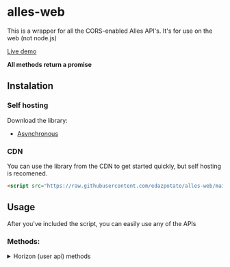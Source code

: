 # alles-web
This is a wrapper for all the CORS-enabled Alles API's. It's for use on the web (not node.js)

[Live demo](https://edazpotato.github.io/alles-web "Click to see a live demo of the library's capabilities!")

**All methods return a promise**

## Instalation

### Self hosting
Download the library:
- [Asynchronous](https://raw.githubusercontent.com/edazpotato/alles-web/main/alles-web.js)

### CDN
You can use the library from the CDN to get started quickly, but self hosting is recomened.
  ```html
  <script src="https://raw.githubusercontent.com/edazpotato/alles-web/main/alles-web.js"></script>
  ```

## Usage

After you've included the script, you can easily use any of the APIs

### Methods:

<details>
	<summary>Horizon (user api) methods</summary>

<details>
	<summary>name + tag > user data</summary> 
```js
var userData = alles.nametag(name, tag);
```
example:
```js
console.log(alles.nametag("Edaz", "6521"));
```
</details>

<details>
	<summary>custom username > user data</summary>
```js
var userData = alles.username(customName);
```
example:
```js
console.log(alles.username("Archie"));
```
</details>

<details>
	<summary>id > user data</summary>
```js
var userData = alles.user(userId);
```
example:
```js
console.log(alles.user("fbaf303e-8f5a-453e-aad6-6b7a0aea8a7d"));
```
</details>
</details>
